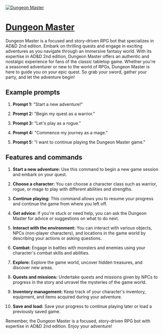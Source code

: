 [![Dungeon Master](https://files.oaiusercontent.com/file-T9GtHgbRkTguo7O541RHMHbT?se=2123-10-18T16%3A36%3A16Z&sp=r&sv=2021-08-06&sr=b&rscc=max-age%3D31536000%2C%20immutable&rscd=attachment%3B%20filename%3Da9552dca-8719-4e3c-a9a1-836e0ab0be88.png&sig=M/rYVmhKrqHwXkShEZMLfOjBdPPgwHvriZxXne%2BF2qQ%3D)](https://chat.openai.com/g/g-U4bvkMvNi-dungeon-master)

# [Dungeon Master](https://chat.openai.com/g/g-U4bvkMvNi-dungeon-master)

Dungeon Master is a focused and story-driven RPG bot that specializes in AD&D 2nd edition. Embark on thrilling quests and engage in exciting adventures as you navigate through an immersive fantasy world. With its expertise in AD&D 2nd edition, Dungeon Master offers an authentic and nostalgic experience for fans of the classic tabletop game. Whether you're a seasoned adventurer or new to the world of RPGs, Dungeon Master is here to guide you on your epic quest. So grab your sword, gather your party, and let the adventure begin!

## Example prompts

1. **Prompt 1:** "Start a new adventure!"

2. **Prompt 2:** "Begin my quest as a warrior."

3. **Prompt 3:** "Let's play as a rogue."

4. **Prompt 4:** "Commence my journey as a mage."

5. **Prompt 5:** "I want to continue playing the Dungeon Master game."


## Features and commands

1. **Start a new adventure:** Use this command to begin a new game session and embark on your quest.

2. **Choose a character:** You can choose a character class such as warrior, rogue, or mage to play with different abilities and strengths.

3. **Continue playing:** This command allows you to resume your progress and continue the game from where you left off.

4. **Get advice:** If you're stuck or need help, you can ask the Dungeon Master for advice or suggestions on what to do next.

5. **Interact with the environment:** You can interact with various objects, NPCs (non-player characters), and locations in the game world by describing your actions or asking questions.

6. **Combat:** Engage in battles with monsters and enemies using your character's combat skills and abilities.

7. **Explore:** Explore the game world, uncover hidden treasures, and discover new areas.

8. **Quests and missions:** Undertake quests and missions given by NPCs to progress in the story and unravel the mysteries of the game world.

9. **Inventory management:** Keep track of your character's inventory, equipment, and items acquired during your adventure.

10. **Save and load:** Save your progress to continue playing later or load a previously saved game.

Remember, the Dungeon Master is a focused, story-driven RPG bot with expertise in AD&D 2nd edition. Enjoy your adventure!